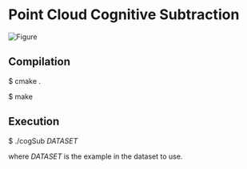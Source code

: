 # Point Cloud Cognitive Subtraction

![Figure](https://raw.github.com/ljmanso/pointCloudCS/master/example1.png "Figure 1")

## Compilation

$ cmake .

$ make

## Execution

$ ./cogSub *DATASET*

where *DATASET* is the example in the dataset to use.



